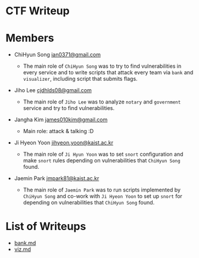 CTF Writeup
===========

# Members

- ChiHyun Song <ian0371@gmail.com>
    * The main role of ``ChiHyun Song`` was to try to find vulnerabilities in
    every service and to write scripts that attack every team via `bank` and
    `visualizer`, including script that submits flags.

- Jiho Lee <cjdhlds08@gmail.com>
    * The main role of `Jiho Lee` was to analyze `notary` and `government` service and try to find vulnerabilities.

- Jangha Kim <james010kim@gmail.com>
    * Main role: attack & talking :D

- Ji Hyeon Yoon <jihyeon.yoon@kaist.ac.kr>
    * The main role of `Ji Hyun Yoon` was to set `snort` configuration and make `snort` rules depending on vulnerabilities that `ChiHyun Song` found.

- Jaemin Park <jmpark81@kaist.ac.kr>
    * The main role of `Jaemin Park` was to run scripts implemented by ``ChiHyun Song`` and co-work with `Ji Hyeon Yoon` to set up `snort` for depending on vulnerabilities that `ChiHyun Song` found. 

# List of Writeups
- [bank.md](bank.md)
- [viz.md](viz.md)
